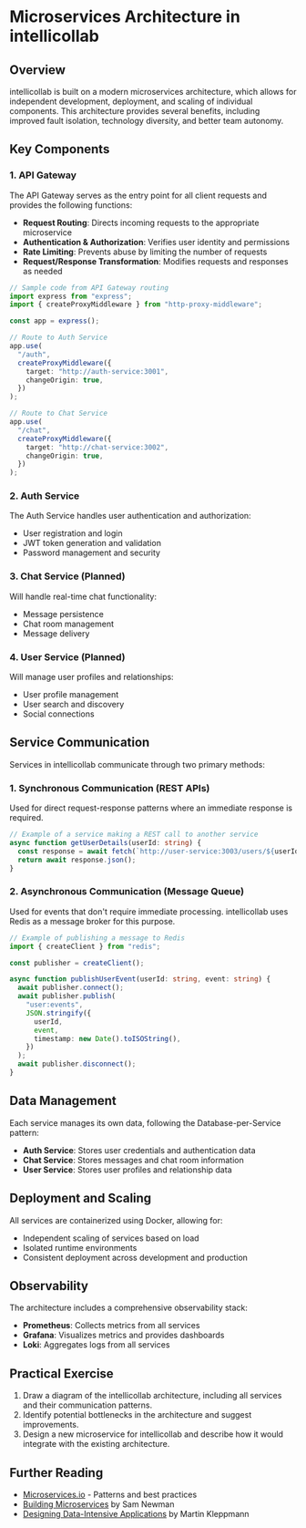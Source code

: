 # Microservices Architecture in intellicollab

## Overview

intellicollab is built on a modern microservices architecture, which allows for independent development, deployment, and scaling of individual components. This architecture provides several benefits, including improved fault isolation, technology diversity, and better team autonomy.

## Key Components

### 1. API Gateway

The API Gateway serves as the entry point for all client requests and provides the following functions:

- **Request Routing**: Directs incoming requests to the appropriate microservice
- **Authentication & Authorization**: Verifies user identity and permissions
- **Rate Limiting**: Prevents abuse by limiting the number of requests
- **Request/Response Transformation**: Modifies requests and responses as needed

```typescript
// Sample code from API Gateway routing
import express from "express";
import { createProxyMiddleware } from "http-proxy-middleware";

const app = express();

// Route to Auth Service
app.use(
  "/auth",
  createProxyMiddleware({
    target: "http://auth-service:3001",
    changeOrigin: true,
  })
);

// Route to Chat Service
app.use(
  "/chat",
  createProxyMiddleware({
    target: "http://chat-service:3002",
    changeOrigin: true,
  })
);
```

### 2. Auth Service

The Auth Service handles user authentication and authorization:

- User registration and login
- JWT token generation and validation
- Password management and security

### 3. Chat Service (Planned)

Will handle real-time chat functionality:

- Message persistence
- Chat room management
- Message delivery

### 4. User Service (Planned)

Will manage user profiles and relationships:

- User profile management
- User search and discovery
- Social connections

## Service Communication

Services in intellicollab communicate through two primary methods:

### 1. Synchronous Communication (REST APIs)

Used for direct request-response patterns where an immediate response is required.

```typescript
// Example of a service making a REST call to another service
async function getUserDetails(userId: string) {
  const response = await fetch(`http://user-service:3003/users/${userId}`);
  return await response.json();
}
```

### 2. Asynchronous Communication (Message Queue)

Used for events that don't require immediate processing. intellicollab uses Redis as a message broker for this purpose.

```typescript
// Example of publishing a message to Redis
import { createClient } from "redis";

const publisher = createClient();

async function publishUserEvent(userId: string, event: string) {
  await publisher.connect();
  await publisher.publish(
    "user:events",
    JSON.stringify({
      userId,
      event,
      timestamp: new Date().toISOString(),
    })
  );
  await publisher.disconnect();
}
```

## Data Management

Each service manages its own data, following the Database-per-Service pattern:

- **Auth Service**: Stores user credentials and authentication data
- **Chat Service**: Stores messages and chat room information
- **User Service**: Stores user profiles and relationship data

## Deployment and Scaling

All services are containerized using Docker, allowing for:

- Independent scaling of services based on load
- Isolated runtime environments
- Consistent deployment across development and production

## Observability

The architecture includes a comprehensive observability stack:

- **Prometheus**: Collects metrics from all services
- **Grafana**: Visualizes metrics and provides dashboards
- **Loki**: Aggregates logs from all services

## Practical Exercise

1. Draw a diagram of the intellicollab architecture, including all services and their communication patterns.
2. Identify potential bottlenecks in the architecture and suggest improvements.
3. Design a new microservice for intellicollab and describe how it would integrate with the existing architecture.

## Further Reading

- [Microservices.io](https://microservices.io/) - Patterns and best practices
- [Building Microservices](https://samnewman.io/books/building_microservices/) by Sam Newman
- [Designing Data-Intensive Applications](https://dataintensive.net/) by Martin Kleppmann
